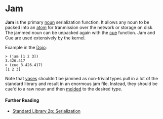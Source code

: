 # Jam

**Jam** is the primary [noun](noun) serialization function. It allows any noun to be packed into an [atom](atom) for tranmission over the network or storage on disk. The jammed noun can be unpacked again with the [cue](cue) function. Jam and Cue are used extensively by the kernel.

Example in the [Dojo](dojo):

```
> (jam [1 2 3])
3.426.417
> (cue 3.426.417)
[1 2 3]
```

Note that [vases](vase) shouldn't be jammed as non-trivial types pull in a lot of the standard library and result in an enormous jam file. Instead, they should be cue'd to a raw noun and then [molded](mold) to the desired type.

#### Further Reading

- [Standard Library 2p: Serialization](../language/hoon/reference/stdlib/2p)

